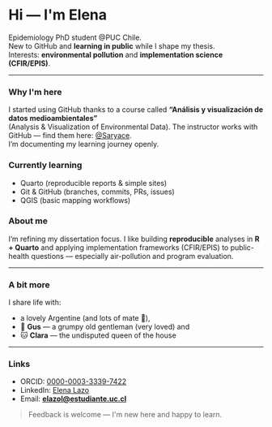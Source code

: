 # Hi — I'm Elena

Epidemiology PhD student @PUC Chile.  
New to GitHub and **learning in public** while I shape my thesis.  
Interests: **environmental pollution** and **implementation science (CFIR/EPIS)**.

---

### Why I'm here
I started using GitHub thanks to a course called **“Análisis y visualización de datos medioambientales”**  
(Analysis & Visualization of Environmental Data). The instructor works with GitHub — find them here: [@Saryace](https://github.com/Saryace).  
I’m documenting my learning journey openly.

### Currently learning
- Quarto (reproducible reports & simple sites)
- Git & GitHub (branches, commits, PRs, issues)
- QGIS (basic mapping workflows)

### About me
I’m refining my dissertation focus. I like building **reproducible** analyses in **R + Quarto** and applying implementation frameworks (CFIR/EPIS) to public-health questions — especially air-pollution and program evaluation.

---

### A bit more
I share life with:
- a lovely Argentine (and lots of mate 🧉),
- 🐶 **Gus** — a grumpy old gentleman (very loved) and
- 🐱 **Clara** — the undisputed queen of the house

---

### Links
- ORCID: [0000-0003-3339-7422](https://orcid.org/0000-0003-3339-7422)  
- LinkedIn: [Elena Lazo](https://www.linkedin.com/in/elena-lazo-147574145/)  
- Email: **elazol@estudiante.uc.cl**

> Feedback is welcome — I'm new here and happy to learn.

